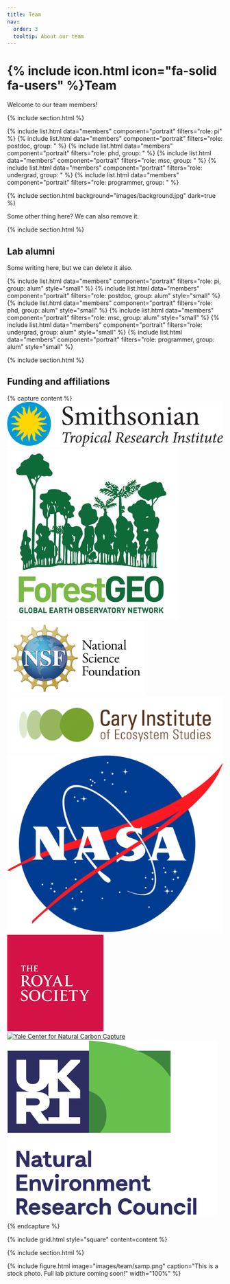 ```yaml
---
title: Team
nav:
  order: 3
  tooltip: About our team
---
```


# {% include icon.html icon="fa-solid fa-users" %}Team

Welcome to our team members!

{% include section.html %}

{% include list.html data="members" component="portrait" filters="role: pi" %}
{% include list.html data="members" component="portrait" filters="role: postdoc, group: " %}
{% include list.html data="members" component="portrait" filters="role: phd, group: " %}
{% include list.html data="members" component="portrait" filters="role: msc, group: " %}
{% include list.html data="members" component="portrait" filters="role: undergrad, group: " %}
{% include list.html data="members" component="portrait" filters="role: programmer, group: " %}

{% include section.html background="images/background.jpg" dark=true %}

Some other thing here? We can also remove it.

{% include section.html %}

## Lab alumni

Some writing here, but we can delete it also.

{% include list.html data="members" component="portrait" filters="role: pi, group: alum" style="small" %}
{% include list.html data="members" component="portrait" filters="role: postdoc, group: alum" style="small" %}
{% include list.html data="members" component="portrait" filters="role: phd, group: alum" style="small" %}
{% include list.html data="members" component="portrait" filters="role: msc, group: alum" style="small" %}
{% include list.html data="members" component="portrait" filters="role: undergrad, group: alum" style="small" %}
{% include list.html data="members" component="portrait" filters="role: programmer, group: alum" style="small" %}

{% include section.html %}

## Funding and affiliations

{% capture content %}
[![Smithsonian Tropical Research Institute](/images/funding/stri.png)](https://stri.si.edu/)
[![Forest Global Earth Observatory](/images/funding/forest-geo.jpeg)](https://forestgeo.si.edu/)
[![National Science Foundation](/images/funding/nsf.png)](https://www.nsf.gov/)
[![Cary Institute of Ecosystem Studies](/images/funding/cary-institute.jpg)](https://www.caryinstitute.org/)
[![National Aeronautics and Space Administration](/images/funding/nasa.png)](https://www.nasa.gov/)
[![British Royal Society](/images/funding/royal-society.png)](https://royalsociety.org/)
[![Yale Center for Natural Carbon Capture](/images/funding/png)](https://naturalcarboncapture.yale.edu/)
[![UK Natural Environment Research Council](/images/funding/ukri-nerc-square-logo.png)](https://www.ukri.org/councils/nerc/)

{% endcapture %}

{% include grid.html style="square" content=content %}

{% include section.html %}

{%
  include figure.html
  image="images/team/samp.png"
  caption="This is a stock photo. Full lab picture coming soon!"
  width="100%"
%}